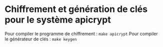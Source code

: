 # Chiffrement et génération de clés pour le système apicrypt
Pour compiler le programme de chiffrement : ```make apicrypt```
Pour compiler le générateur de clés : ```make keygen```

